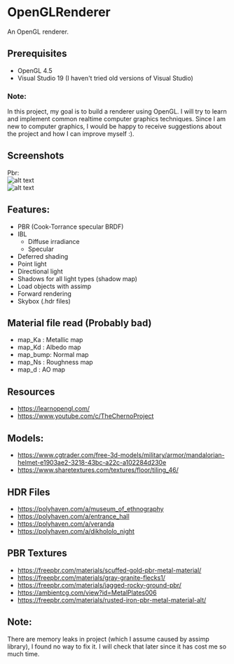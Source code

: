 # OpenGLRenderer
An OpenGL renderer.

## Prerequisites
- OpenGL 4.5
- Visual Studio 19 (I haven't tried old versions of Visual Studio)

### Note:
In this project, my goal is to build a renderer using OpenGL. I will try to learn and implement common realtime computer graphics techniques.
Since I am new to computer graphics, I would be happy to receive suggestions about the project and how I can improve myself :).

## Screenshots
Pbr:  
![alt text](https://github.com/Osman-Fatih-Cakir/OpenGLRenderer/tree/master/Outputs/pbr1.gif)  
![alt text](https://github.com/Osman-Fatih-Cakir/OpenGLRenderer/tree/master/Outputs/pbr2.gif)  

## Features:
- PBR (Cook-Torrance specular BRDF)
- IBL
	- Diffuse irradiance
	- Specular
- Deferred shading
- Point light
- Directional light
- Shadows for all light types (shadow map)
- Load objects with assimp
- Forward rendering
- Skybox (.hdr files)

## Material file read (Probably bad)
- map_Ka	: Metallic map
- map_Kd	: Albedo map
- map_bump: Normal map
- map_Ns 	: Roughness map
- map_d 	: AO map

## Resources
- https://learnopengl.com/
- https://www.youtube.com/c/TheChernoProject
## Models:
- https://www.cgtrader.com/free-3d-models/military/armor/mandalorian-helmet-e1903ae2-3218-43bc-a22c-a102284d230e
- https://www.sharetextures.com/textures/floor/tiling_46/
## HDR Files
- https://polyhaven.com/a/museum_of_ethnography
- https://polyhaven.com/a/entrance_hall
- https://polyhaven.com/a/veranda
- https://polyhaven.com/a/dikhololo_night
## PBR Textures
- https://freepbr.com/materials/scuffed-gold-pbr-metal-material/
- https://freepbr.com/materials/gray-granite-flecks1/
- https://freepbr.com/materials/jagged-rocky-ground-pbr/
- https://ambientcg.com/view?id=MetalPlates006
- https://freepbr.com/materials/rusted-iron-pbr-metal-material-alt/

## Note:
There are memory leaks in project (which I assume caused by assimp library), I found no way to fix it. I will check that later since it has cost me so much time.
